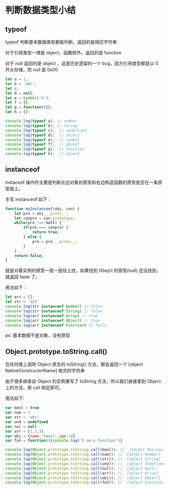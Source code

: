 # 判断数据类型小结

## typeof

typeof 判断基本数据类型都能判断，返回的是相应字符串         

对于引用类型一律是 object，函数除外，返回的是 function       

对于 null 返回的是 object ，这是历史遗留的一个 bug，因为引用类型都是以 0 开头存储，而 null 是 0x00        

```js
let a = 1;
let b = 'abc';
let c;
let d = null;
let e = Symbol('d');
let f = {};
let g = function(){};
let h = [];

console.log(typeof a); // number
console.log(typeof b); // string
console.log(typeof c);  // undefined
console.log(typeof d);  // object
console.log(typeof e);  // symbol
console.log(typeof f);  // object
console.log(typeof g);  // function
console.log(typeof h);  // object

```     


## instanceof

instaceof 操作符主要是判断左边对象的原型和右边构造函数的原型是否在一条原型链上。      

手写 instanceof 如下：     

```js
function myInstanceof(obj, con) {
    let pro = obj.__proto__;
    let conpro = con.prototype;
    while(pro !== null) {
        if(pro === conpro) {
            return true;
        } else {
            pro = pro.__proto__;
        }
    }
    return false;
}
```      

就是对着实例的原型一层一层往上找，如果找到 Obejct 的原型(null) 还没找到，就返回 fasle 了。      

用法如下：    

```js
let arr = [];
let str = '123'
console.log(str instanceof Number) // false
console.log(str instanceof String) // false
console.log(arr instanceof Array) // true
console.log(arr instanceof Object) // true
console.log(arr instanceof Function) // fasle
```     

ps: 基本数据不是对象，没有原型        

## Object.prototype.toString.call()

在任何值上调用 Object 原生的 toString() 方法，都会返回一个 [object NativeConstructorName] 格式的字符串      

由于很多继承自 Object 的实例重写了 toString 方法，所以我们直接拿到 Object 上的方法，用 call 绑定即可。      

用法如下:     

```js
var bool = true
var num = 1
var str = 'abc'
var und = undefined
var nul = null
var arr = [1,2,3]
var obj = {name:'haoxl',age:18}
var fun = function(){console.log('I am a function')}

console.log(Object.prototype.toString.call(bool)); //  [object Boolean]
console.log(Object.prototype.toString.call(num)); //  [object Number]
console.log(Object.prototype.toString.call(str)); //  [object String]
console.log(Object.prototype.toString.call(und)); //  [object Undefined]
console.log(Object.prototype.toString.call(nul)); //  [object Null]
console.log(Object.prototype.toString.call(arr)); //  [object Array]
console.log(Object.prototype.toString.call(obj)); //  [object Object]
console.log(Object.prototype.toString.call(fun)); //  [object Function]
```